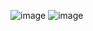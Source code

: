 ![image](https://github.com/user-attachments/assets/3375b4f5-9ac5-4081-915f-869892202e3e)
![image](https://github.com/user-attachments/assets/24af18b2-a97e-4c89-9df7-f401ffeb9e74)
